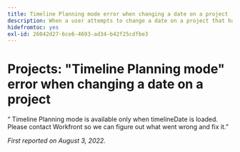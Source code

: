 ```yaml
---
title: Timeline Planning mode error when changing a date on a project
description: When a user attempts to change a date on a project that has the Plan Mode set to Manual save &gt; Timeline Planning, the date does not change and the user sees the an error.
hidefromtoc: yes
exl-id: 26042d27-6ce6-4693-ad34-b42f25cdfbe3
---
```

# Projects: "Timeline Planning mode" error when changing a date on a project



“ Timeline Planning mode is available only when timelineDate is loaded. Please contact Workfront so we can figure out what went wrong and fix it.”

_First reported on August 3, 2022._
